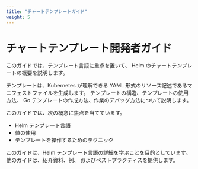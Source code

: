 ```yaml
---
title: "チャートテンプレートガイド"
weight: 5
---
```


# チャートテンプレート開発者ガイド

このガイドでは、テンプレート言語に重点を置いて、
Helm のチャートテンプレートの概要を説明します。

テンプレートは、Kubernetes が理解できる 
YAML 形式のリソース記述であるマニフェストファイルを生成します。
テンプレートの構造、テンプレートの使用方法、
Go テンプレートの作成方法、作業のデバッグ方法について説明します。

このガイドでは、次の概念に焦点を当てています。

- Helm テンプレート言語
- 値の使用
- テンプレートを操作するためのテクニック

このガイドは、Helm テンプレート言語の詳細を学ぶことを目的としています。
他のガイドは、紹介資料、例、
およびベストプラクティスを提供します。
